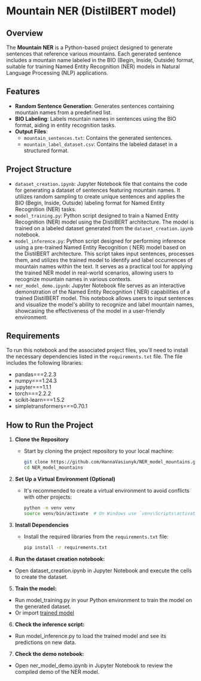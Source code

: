 # Mountain NER (DistilBERT model)

## Overview

The **Mountain NER** is a Python-based project designed to generate sentences that reference various mountains. Each
generated sentence includes a mountain name labeled in the BIO (Begin, Inside, Outside) format, suitable for training
Named Entity Recognition (NER) models in Natural Language Processing (NLP) applications.

## Features

- **Random Sentence Generation**: Generates sentences containing mountain names from a predefined list.
- **BIO Labeling**: Labels mountain names in sentences using the BIO format, aiding in entity recognition tasks.
- **Output Files**:
    - `mountain_sentences.txt`: Contains the generated sentences.
    - `mountain_label_dataset.csv`: Contains the labeled dataset in a structured format.

## Project Structure

- `dataset_creation.ipynb`: Jupyter Notebook file that contains the code for generating a dataset of sentences featuring
  mountain names. It utilizes random sampling to create unique sentences and applies the BIO (Begin, Inside, Outside)
  labeling format for Named Entity Recognition (NER) tasks.
- `model_training.py`: Python script designed to train a Named Entity Recognition (NER) model using the DistilBERT
  architecture. The model is trained on a labeled dataset generated from the `dataset_creation.ipynb` notebook.
- `model_inference.py`: Python script designed for performing inference using a pre-trained Named Entity Recognition (
  NER) model based on the DistilBERT architecture. This script takes input sentences, processes them, and utilizes the
  trained model to identify and label occurrences of mountain names within the text. It serves as a practical tool for
  applying the trained NER model in real-world scenarios, allowing users to recognize mountain names in various
  contexts.
- `ner_model_demo.ipynb`: Jupyter Notebook file serves as an interactive demonstration of the Named Entity Recognition (
  NER) capabilities of a trained DistilBERT model. This notebook allows users to input sentences and visualize the
  model's ability to recognize and label mountain names, showcasing the effectiveness of the model in a user-friendly
  environment.

## Requirements

To run this notebook and the associated project files, you'll need to install the necessary dependencies listed in the
`requirements.txt` file. The file includes the following libraries:

- pandas===2.2.3
- numpy===1.24.3
- jupyter===1.1.1
- torch===2.2.2
- scikit-learn===1.5.2
- simpletransformers===0.70.1

## How to Run the Project

1. **Clone the Repository**
    - Start by cloning the project repository to your local machine:
      ```bash
      git clone https://github.com/HannaVasiunyk/NER_model_mountains.git
      cd NER_model_mountains
      ```

2. **Set Up a Virtual Environment (Optional)**
    - It's recommended to create a virtual environment to avoid conflicts with other projects:
      ```bash
      python -m venv venv
      source venv/bin/activate  # On Windows use `venv\Scripts\activate`
      ```

3. **Install Dependencies**
    - Install the required libraries from the `requirements.txt` file:
      ```bash
      pip install -r requirements.txt
      ```
4. **Run the dataset creation notebook:**

- Open dataset_creation.ipynb in Jupyter Notebook and execute the cells to create the dataset.

5. **Train the model:**

- Run model_training.py in your Python environment to train the model on the generated dataset.
- Or import [trained model](https://drive.google.com/drive/folders/1JSpcyFVOYxTRtLUifDAzGWGA0NvjktDJ?usp=sharing)

6. **Check the inference script:**

- Run model_inference.py to load the trained model and see its predictions on new data.
  
7. **Check the demo notebook:**

- Open ner_model_demo.ipynb in Jupyter Notebook to review the compiled demo of the NER model.
